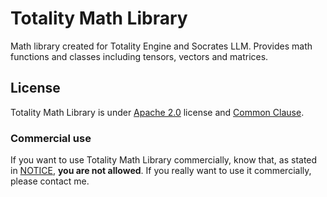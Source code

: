 # Totality Math Library

Math library created for Totality Engine and Socrates LLM. Provides math functions and classes including tensors, vectors and matrices.

## License

Totality Math Library is under [Apache 2.0](LICENSE.md) license and [Common Clause](NOTICE.md).

### Commercial use

If you want to use Totality Math Library commercially, know that, as stated in [NOTICE](NOTICE.md), **you are not allowed**. If you really want to use it commercially, please contact me.
